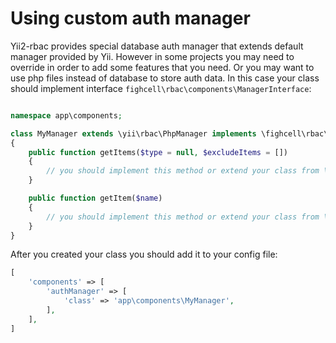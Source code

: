 Using custom auth manager
=========================

Yii2-rbac provides special database auth manager that extends default manager provided by Yii. However in some projects
you may need to override in order to add some features that you need. Or you may want to use php files instead of database
to store auth data. In this case your class should implement interface `fighcell\rbac\components\ManagerInterface`:

```php

namespace app\components;

class MyManager extends \yii\rbac\PhpManager implements \fighcell\rbac\components\ManagerInterface
{
    public function getItems($type = null, $excludeItems = [])
    {
        // you should implement this method or extend your class from \fighcell\rbac\components\DbManager
    }

    public function getItem($name)
    {
        // you should implement this method or extend your class from \fighcell\rbac\components\DbManager
    }
}
```

After you created your class you should add it to your config file:

```php
[
    'components' => [
        'authManager' => [
            'class' => 'app\components\MyManager',
        ],
    ],
]
```